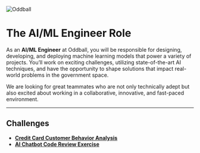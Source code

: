 ![Oddball](https://oddball.io/wp-content/uploads/2024/01/Oddball-Logo-High-Res.png)

# The AI/ML Engineer Role

As an **AI/ML Engineer** at Oddball, you will be responsible for designing, developing, and deploying machine learning models that power a variety of projects. You’ll work on exciting challenges, utilizing state-of-the-art AI techniques, and have the opportunity to shape solutions that impact real-world problems in the government space.

We are looking for great teammates who are not only technically adept but also excited about working in a collaborative, innovative, and fast-paced environment.

---

## Challenges

- [**Credit Card Customer Behavior Analysis**](credit-card-behavior-analysis/README.md)
- [**AI Chatbot Code Review Exercise**](ai-chatbot/README.md)
